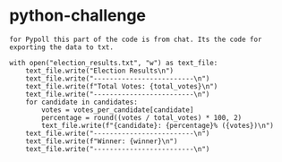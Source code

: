 # python-challenge

    for Pypoll this part of the code is from chat. Its the code for exporting the data to txt.
    
    with open("election_results.txt", "w") as text_file:
        text_file.write("Election Results\n")
        text_file.write("-------------------------\n")
        text_file.write(f"Total Votes: {total_votes}\n")
        text_file.write("-------------------------\n")
        for candidate in candidates:
            votes = votes_per_candidate[candidate]
            percentage = round((votes / total_votes) * 100, 2)
            text_file.write(f"{candidate}: {percentage}% ({votes})\n")
        text_file.write("-------------------------\n")
        text_file.write(f"Winner: {winner}\n")
        text_file.write("-------------------------\n")



